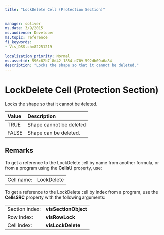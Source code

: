 ```yaml
---
title: "LockDelete Cell (Protection Section)"
 
 
manager: soliver
ms.date: 3/9/2015
ms.audience: Developer
ms.topic: reference
f1_keywords:
- Vis_DSS.chm82251219
 
localization_priority: Normal
ms.assetid: 596c62b7-8d42-1854-d709-592db09a6a84
description: "Locks the shape so that it cannot be deleted."
---
```


# LockDelete Cell (Protection Section)

Locks the shape so that it cannot be deleted.
  
|**Value**|**Description**|
|:-----|:-----|
| TRUE  <br/> | Shape cannot be deleted  <br/> |
| FALSE  <br/> | Shape can be deleted.  <br/> |
   
## Remarks

To get a reference to the LockDelete cell by name from another formula, or from a program using the **CellsU** property, use: 
  
|||
|:-----|:-----|
| Cell name:  <br/> | LockDelete  <br/> |
   
To get a reference to the LockDelete cell by index from a program, use the **CellsSRC** property with the following arguments: 
  
|||
|:-----|:-----|
| Section index:  <br/> |**visSectionObject** <br/> |
| Row index:  <br/> |**visRowLock** <br/> |
| Cell index:  <br/> |**visLockDelete** <br/> |
   


